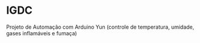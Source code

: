 # IGDC
Projeto de Automação com Arduino Yun (controle de temperatura, umidade, gases inflamáveis e fumaça)
